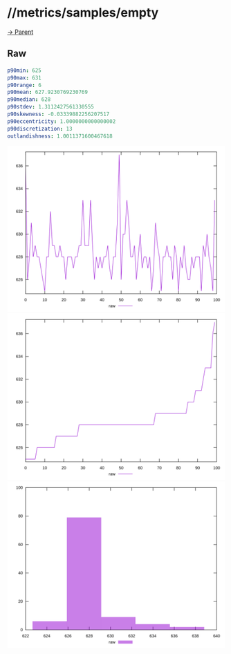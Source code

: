 
# //metrics/samples/empty

[→ Parent](../..)


## Raw


```yaml
p90min: 625
p90max: 631
p90range: 6
p90mean: 627.9230769230769
p90median: 628
p90stdev: 1.3112427561330555
p90skewness: -0.03339882256207517
p90eccentricity: 1.0000000000000002
p90discretization: 13
outlandishness: 1.0011371600467618

```

![PLOT: raw-values](./raw/values.svg)![PLOT: raw-sorted](./raw/sorted.svg)![PLOT: raw-histogram](./raw/histogram.svg)